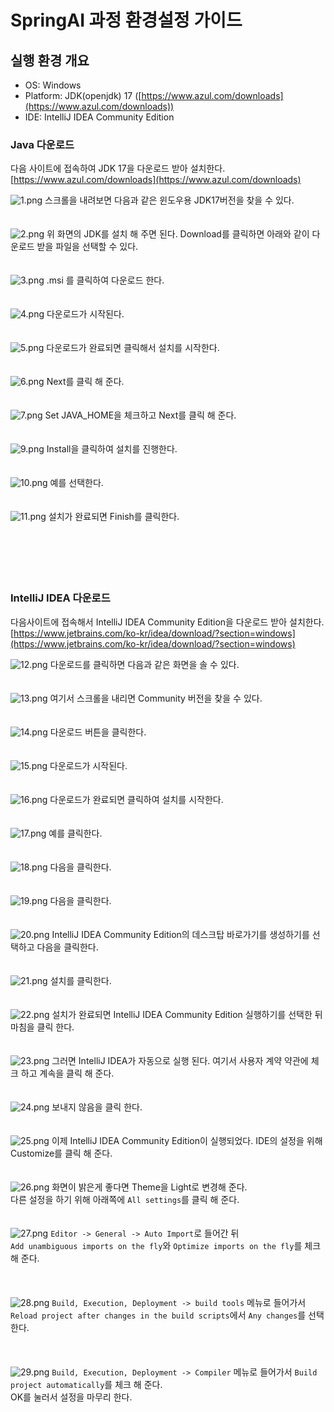 # SpringAI 과정 환경설정 가이드

## 실행 환경 개요
- OS: Windows
- Platform: JDK(openjdk) 17 ([https://www.azul.com/downloads](https://www.azul.com/downloads))
- IDE: IntelliJ IDEA Community Edition


### Java 다운로드
다음 사이트에 접속하여 JDK 17을 다운로드 받아 설치한다.
[https://www.azul.com/downloads](https://www.azul.com/downloads)

![1.png](img%2F00%2F1.png)
스크롤을 내려보면 다음과 같은 윈도우용 JDK17버전을 찾을 수 있다.
<br><br><br>
![2.png](img%2F00%2F2.png)
위 화면의 JDK를 설치 해 주면 된다. Download를 클릭하면 아래와 같이 다운로드 받을 파일을 선택할 수 있다.
<br><br><br>
![3.png](img%2F00%2F3.png)
.msi 를 클릭하여 다운로드 한다.
<br><br><br>
![4.png](img%2F00%2F4.png)
다운로드가 시작된다.
<br><br><br>
![5.png](img%2F00%2F5.png)
다운로드가 완료되면 클릭해서 설치를 시작한다.
<br><br><br>
![6.png](img%2F00%2F6.png)
Next를 클릭 해 준다.
<br><br><br>
![7.png](img%2F00%2F7.png)
Set JAVA_HOME을 체크하고 Next를 클릭 해 준다.
<br><br><br>
![9.png](img%2F00%2F9.png)
Install을 클릭하여 설치를 진행한다.
<br><br><br>
![10.png](img%2F00%2F10.png)
예를 선택한다. 
<br><br><br>
![11.png](img%2F00%2F11.png)
설치가 완료되면 Finish를 클릭한다.
<br><br><br>
<br><br><br>

### IntelliJ IDEA 다운로드
다음사이트에 접속해서 IntelliJ IDEA Community Edition을 다운로드 받아 설치한다. 
[https://www.jetbrains.com/ko-kr/idea/download/?section=windows](https://www.jetbrains.com/ko-kr/idea/download/?section=windows)

![12.png](img%2F00%2F12.png)
다운로드를 클릭하면 다음과 같은 화면을 솔 수 있다.
<br><br><br>
![13.png](img%2F00%2F13.png)
여기서 스크롤을 내리면 Community 버전을 찾을 수 있다.
<br><br><br>
![14.png](img%2F00%2F14.png)
다운로드 버튼을 클릭한다.
<br><br><br>
![15.png](img%2F00%2F15.png)
다운로드가 시작된다.
<br><br><br>
![16.png](img%2F00%2F16.png)
다운로드가 완료되면 클릭하여 설치를 시작한다.
<br><br><br>
![17.png](img%2F00%2F17.png)
예를 클릭한다. 
<br><br><br>
![18.png](img%2F00%2F18.png)
다음을 클릭한다. 
<br><br><br>
![19.png](img%2F00%2F19.png)
다음을 클릭한다. 
<br><br><br>
![20.png](img%2F00%2F20.png)
IntelliJ IDEA Community Edition의 데스크탑 바로가기를 생성하기를 선택하고 다음을 클릭한다. 
<br><br><br>
![21.png](img%2F00%2F21.png)
설치를 클릭한다.
<br><br><br>
![22.png](img%2F00%2F22.png)
설치가 완료되면 IntelliJ IDEA Community Edition 실행하기를 선택한 뒤 마침을 클릭 한다.
<br><br><br>
![23.png](img%2F00%2F23.png)
그러면 IntelliJ IDEA가 자동으로 실행 된다. 여기서 사용자 계약 약관에 체크 하고 계속을 클릭 해 준다. 
<br><br><br>
![24.png](img%2F00%2F24.png)
보내지 않음을 클릭 한다. 
<br><br><br>
![25.png](img%2F00%2F25.png)
이제 IntelliJ IDEA Community Edition이 실행되었다. 
IDE의 설정을 위해 Customize를 클릭 해 준다. 
<br><br><br>
![26.png](img%2F00%2F26.png)
화면이 밝은게 좋다면 Theme을 Light로 변경해 준다.<br>
다른 설정을 하기 위해 아래쪽에 `All settings`를 클릭 해 준다.
<br><br><br>
![27.png](img%2F00%2F27.png)
`Editor -> General -> Auto Import`로 들어간 뒤 <br>
`Add unambiguous imports on the fly`와 `Optimize imports on the fly`를 체크 해 준다. <br>
<br><br><br>
![28.png](img%2F00%2F28.png)
`Build, Execution, Deployment -> build tools` 메뉴로 들어가서 `Reload project after changes in the build scripts`에서 `Any changes`를 선택한다. <br>
<br><br><br>
![29.png](img%2F00%2F29.png)
`Build, Execution, Deployment -> Compiler` 메뉴로 들어가서 `Build project automatically`를 체크 해 준다. <br>
OK를 눌러서 설정을 마무리 한다. 
<br><br><br>

<br><br><br>



